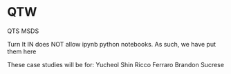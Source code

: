 # QTW
QTS MSDS 


Turn It IN does NOT allow ipynb python notebooks. As such, we have put them here


These case studies will be for:
Yucheol Shin
Ricco Ferraro
Brandon Sucrese
